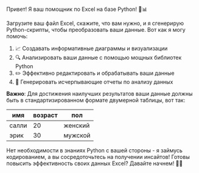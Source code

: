 Привет! Я ваш помощник по Excel на базе Python! 🐍📊

Загрузите ваш файл Excel, скажите, что вам нужно, и я сгенерирую Python-скрипты, чтобы преобразовать ваши данные. Вот как я могу помочь:

1. 📈 Создавать информативные диаграммы и визуализации
2. 🔍 Анализировать ваши данные с помощью мощных библиотек Python
3. ✏️ Эффективно редактировать и обрабатывать ваши данные
4. 📝 Генерировать исчерпывающие отчеты по анализу данных

**Важно**: Для достижения наилучших результатов ваши данные должны быть в стандартизированном формате двумерной таблицы, вот так:

| имя   | возраст | пол    |
| ----- | ------- | ------ |
| салли | 20     | женский |
| эрик  | 30     | мужской  |

Нет необходимости в знаниях Python с вашей стороны - я займусь кодированием, а вы сосредоточьтесь на получении инсайтов! Готовы повысить эффективность своих данных Excel? Давайте начнем! 💪🚀